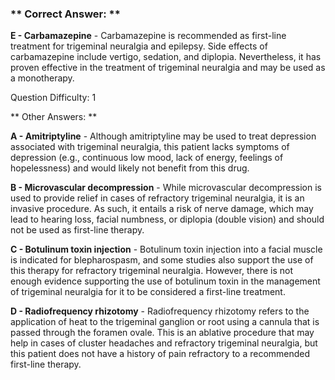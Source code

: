 ### ** Correct Answer: **

**E - Carbamazepine** - Carbamazepine is recommended as first-line treatment for trigeminal neuralgia and epilepsy. Side effects of carbamazepine include vertigo, sedation, and diplopia. Nevertheless, it has proven effective in the treatment of trigeminal neuralgia and may be used as a monotherapy.

Question Difficulty: 1

** Other Answers: **

**A - Amitriptyline** - Although amitriptyline may be used to treat depression associated with trigeminal neuralgia, this patient lacks symptoms of depression (e.g., continuous low mood, lack of energy, feelings of hopelessness) and would likely not benefit from this drug.

**B - Microvascular decompression** - While microvascular decompression is used to provide relief in cases of refractory trigeminal neuralgia, it is an invasive procedure. As such, it entails a risk of nerve damage, which may lead to hearing loss, facial numbness, or diplopia (double vision) and should not be used as first-line therapy.

**C - Botulinum toxin injection** - Botulinum toxin injection into a facial muscle is indicated for blepharospasm, and some studies also support the use of this therapy for refractory trigeminal neuralgia. However, there is not enough evidence supporting the use of botulinum toxin in the management of trigeminal neuralgia for it to be considered a first-line treatment.

**D - Radiofrequency rhizotomy** - Radiofrequency rhizotomy refers to the application of heat to the trigeminal ganglion or root using a cannula that is passed through the foramen ovale. This is an ablative procedure that may help in cases of cluster headaches and refractory trigeminal neuralgia, but this patient does not have a history of pain refractory to a recommended first-line therapy.

